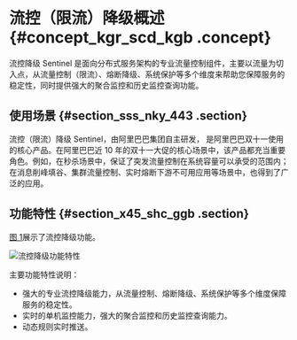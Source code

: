 # 流控（限流）降级概述 {#concept_kgr_scd_kgb .concept}

流控降级 Sentinel 是面向分布式服务架构的专业流量控制组件，主要以流量为切入点，从流量控制（限流）、熔断降级、系统保护等多个维度来帮助您保障服务的稳定性，同时提供强大的聚合监控和历史监控查询功能。

## 使用场景 {#section_sss_nky_443 .section}

流控（限流）降级 Sentinel，由阿里巴巴集团自主研发， 是阿里巴巴双十一使用的核心产品。在阿里巴巴近 10 年的双十一大促的核心场景中，该产品都充当重要角色。例如，在秒杀场景中，保证了突发流量控制在系统容量可以承受的范围内；在消息削峰填谷、集群流量控制、实时熔断下游不可用应用等场景中，也得到了广泛的应用。

## 功能特性 {#section_x45_shc_ggb .section}

[图 1](#fig_dj5_2ht_8hy)展示了流控降级功能。

![](images/45594_zh-CN.png "流控降级功能特性")

主要功能特性说明：

-   强大的专业流控降级能力，从流量控制、熔断降级、系统保护等多个维度保障服务的稳定性。
-   实时的单机监控能力，强大的聚合监控和历史监控查询能力。
-   动态规则实时推送。

